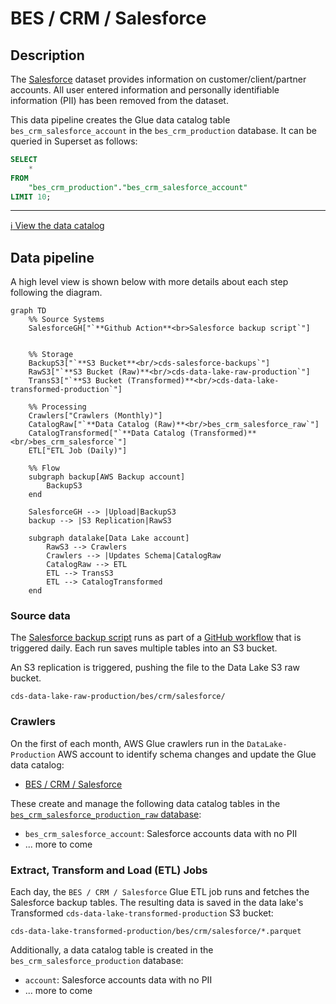 # BES / CRM / Salesforce
## Description
The [Salesforce](https://canadiandigitalservice.my.salesforce.com/) dataset provides information on customer/client/partner accounts. All user entered information and personally identifiable information (PII) has been removed from the dataset.

This data pipeline creates the Glue data catalog table `bes_crm_salesforce_account` in the `bes_crm_production` database.  It can be queried in Superset as follows:

```sql
SELECT 
    * 
FROM 
    "bes_crm_production"."bes_crm_salesforce_account" 
LIMIT 10;
```

---

[:information_source:  View the data catalog](../../../catalog/bes/crm/salesforce.md)

## Data pipeline
A high level view is shown below with more details about each step following the diagram.

```mermaid
graph TD
    %% Source Systems
    SalesforceGH["`**Github Action**<br>Salesforce backup script`"]
    
    
    %% Storage
    BackupS3["`**S3 Bucket**<br/>cds-salesforce-backups`"]
    RawS3["`**S3 Bucket (Raw)**<br/>cds-data-lake-raw-production`"]
    TransS3["`**S3 Bucket (Transformed)**<br/>cds-data-lake-transformed-production`"]
    
    %% Processing
    Crawlers["Crawlers (Monthly)"]
    CatalogRaw["`**Data Catalog (Raw)**<br/>bes_crm_salesforce_raw`"]
    CatalogTransformed["`**Data Catalog (Transformed)**<br/>bes_crm_salesforce`"]
    ETL["ETL Job (Daily)"]

    %% Flow
    subgraph backup[AWS Backup account]
        BackupS3
    end

    SalesforceGH --> |Upload|BackupS3
    backup --> |S3 Replication|RawS3

    subgraph datalake[Data Lake account]
        RawS3 --> Crawlers
        Crawlers --> |Updates Schema|CatalogRaw
        CatalogRaw --> ETL
        ETL --> TransS3
        ETL --> CatalogTransformed
    end
```

### Source data

The [Salesforce backup script](https://github.com/cds-snc/salesforce-backup) runs as part of a [GitHub workflow](https://github.com/cds-snc/salesforce-backup/actions/workflows/salesforce-backup.yml) that is triggered daily. Each run saves multiple tables into an S3 bucket.

An S3 replication is triggered, pushing the file to the Data Lake S3 raw bucket.

```
cds-data-lake-raw-production/bes/crm/salesforce/
```

### Crawlers
On the first of each month, AWS Glue crawlers run in the `DataLake-Production` AWS account to identify schema changes and update the Glue data catalog:

- [BES / CRM / Salesforce](https://github.com/cds-snc/data-lake/blob/468142031c7bdd1a2720def7d5ebb4e07fff4bef/terragrunt/aws/glue/crawlers.tf)

These create and manage the following data catalog tables in the [`bes_crm_salesforce_production_raw` database](terragrunt/aws/glue/databases.tf):

- `bes_crm_salesforce_account`: Salesforce accounts data with no PII
- ... more to come

### Extract, Transform and Load (ETL) Jobs

Each day, the `BES / CRM / Salesforce` Glue ETL job runs and fetches the Salesforce backup tables.  The resulting data is saved in the data lake's Transformed `cds-data-lake-transformed-production` S3 bucket:

```
cds-data-lake-transformed-production/bes/crm/salesforce/*.parquet
```

Additionally, a data catalog table is created in the `bes_crm_salesforce_production` database:

- `account`: Salesforce accounts data with no PII
- ... more to come
